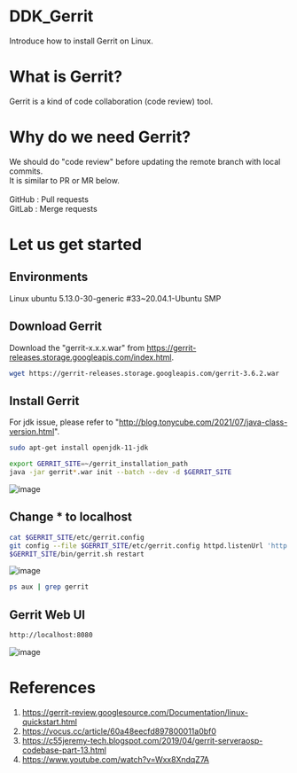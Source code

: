 # DDK_Gerrit
Introduce how to install Gerrit on Linux. </br>

# What is Gerrit?
Gerrit is a kind of code collaboration (code review) tool. </br>

# Why do we need Gerrit?
We should do "code review" before updating the remote branch with local commits. </br>
It is similar to PR or MR below. </br> 
</br>
GitHub : Pull requests </br>
GitLab : Merge requests </br>

# Let us get started

## Environments
Linux ubuntu 5.13.0-30-generic #33~20.04.1-Ubuntu SMP </br>

## Download Gerrit 
Download the "gerrit-x.x.x.war" from https://gerrit-releases.storage.googleapis.com/index.html. </br>

```sh
wget https://gerrit-releases.storage.googleapis.com/gerrit-3.6.2.war
```

## Install Gerrit
For jdk issue, please refer to "http://blog.tonycube.com/2021/07/java-class-version.html".
```sh
sudo apt-get install openjdk-11-jdk
```

```sh
export GERRIT_SITE=~/gerrit_installation_path
java -jar gerrit*.war init --batch --dev -d $GERRIT_SITE
```
![image](https://user-images.githubusercontent.com/67073582/198941114-3cf0bac2-1edf-4908-8251-f58d56261906.png)

## Change * to localhost

```sh
cat $GERRIT_SITE/etc/gerrit.config
git config --file $GERRIT_SITE/etc/gerrit.config httpd.listenUrl 'http://localhost:8080'
$GERRIT_SITE/bin/gerrit.sh restart
```
![image](https://user-images.githubusercontent.com/67073582/198942637-c34bd40f-f6f6-49c1-91de-0fc0baf65fde.png)

```sh
ps aux | grep gerrit
```

## Gerrit Web UI

```sh
http://localhost:8080
```
![image](https://user-images.githubusercontent.com/67073582/198943029-c28c4cfe-74a2-4168-9525-166d4e31a9fe.png)


# References
1. https://gerrit-review.googlesource.com/Documentation/linux-quickstart.html
2. https://vocus.cc/article/60a48eecfd897800011a0bf0
3. https://c55jeremy-tech.blogspot.com/2019/04/gerrit-serveraosp-codebase-part-13.html
4. https://www.youtube.com/watch?v=Wxx8XndqZ7A
